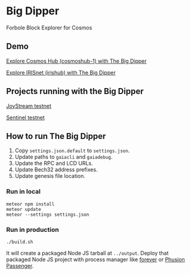 # Big Dipper
Forbole Block Explorer for Cosmos

## Demo
[Explore Cosmos Hub (cosmoshub-1) with The Big Dipper](https://cosmos.bigdipper.live)

[Explore IRISnet (irishub) with The Big Dipper](https://iris.bigdipper.live)

## Projects running with the Big Dipper
[JoyStream testnet](http://explorer.joystream.org/)

[Sentinel testnet](https://explorer.sentinel.co/)

## How to run The Big Dipper

1. Copy `settings.json.default` to `settings.json`.
2. Update paths to `gaiacli` and `gaiadebug`.
3. Update the RPC and LCD URLs.
4. Update Bech32 address prefixes.
5. Update genesis file location.

### Run in local

```
meteor npm install
meteor update
meteor --settings settings.json
```

### Run in production

```
./build.sh
```

It will create a packaged Node JS tarball at `../output`. Deploy that packaged Node JS project with process manager like [forever](https://www.npmjs.com/package/forever) or [Phusion Passenger](https://www.phusionpassenger.com/library/walkthroughs/basics/nodejs/fundamental_concepts.html).
